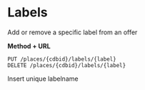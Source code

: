 ---
---

# Labels 

Add or remove a specific label from an offer

**Method + URL**

```
PUT /places/{cdbid}/labels/{label}
DELETE /places/{cdbid}/labels/{label}
```

Insert unique labelname
